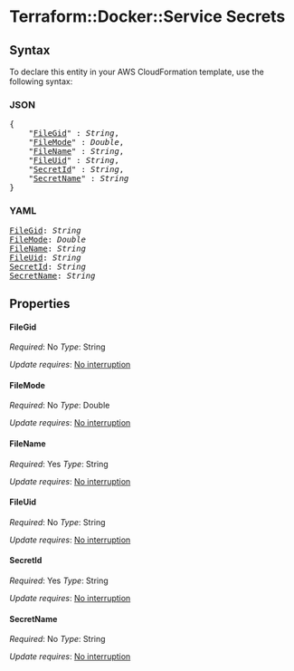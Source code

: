 # Terraform::Docker::Service Secrets

## Syntax

To declare this entity in your AWS CloudFormation template, use the following syntax:

### JSON

<pre>
{
    "<a href="#filegid" title="FileGid">FileGid</a>" : <i>String</i>,
    "<a href="#filemode" title="FileMode">FileMode</a>" : <i>Double</i>,
    "<a href="#filename" title="FileName">FileName</a>" : <i>String</i>,
    "<a href="#fileuid" title="FileUid">FileUid</a>" : <i>String</i>,
    "<a href="#secretid" title="SecretId">SecretId</a>" : <i>String</i>,
    "<a href="#secretname" title="SecretName">SecretName</a>" : <i>String</i>
}
</pre>

### YAML

<pre>
<a href="#filegid" title="FileGid">FileGid</a>: <i>String</i>
<a href="#filemode" title="FileMode">FileMode</a>: <i>Double</i>
<a href="#filename" title="FileName">FileName</a>: <i>String</i>
<a href="#fileuid" title="FileUid">FileUid</a>: <i>String</i>
<a href="#secretid" title="SecretId">SecretId</a>: <i>String</i>
<a href="#secretname" title="SecretName">SecretName</a>: <i>String</i>
</pre>

## Properties

#### FileGid

_Required_: No
_Type_: String

_Update requires_: [No interruption](https://docs.aws.amazon.com/AWSCloudFormation/latest/UserGuide/using-cfn-updating-stacks-update-behaviors.html#update-no-interrupt)

#### FileMode

_Required_: No
_Type_: Double

_Update requires_: [No interruption](https://docs.aws.amazon.com/AWSCloudFormation/latest/UserGuide/using-cfn-updating-stacks-update-behaviors.html#update-no-interrupt)

#### FileName

_Required_: Yes
_Type_: String

_Update requires_: [No interruption](https://docs.aws.amazon.com/AWSCloudFormation/latest/UserGuide/using-cfn-updating-stacks-update-behaviors.html#update-no-interrupt)

#### FileUid

_Required_: No
_Type_: String

_Update requires_: [No interruption](https://docs.aws.amazon.com/AWSCloudFormation/latest/UserGuide/using-cfn-updating-stacks-update-behaviors.html#update-no-interrupt)

#### SecretId

_Required_: Yes
_Type_: String

_Update requires_: [No interruption](https://docs.aws.amazon.com/AWSCloudFormation/latest/UserGuide/using-cfn-updating-stacks-update-behaviors.html#update-no-interrupt)

#### SecretName

_Required_: No
_Type_: String

_Update requires_: [No interruption](https://docs.aws.amazon.com/AWSCloudFormation/latest/UserGuide/using-cfn-updating-stacks-update-behaviors.html#update-no-interrupt)

